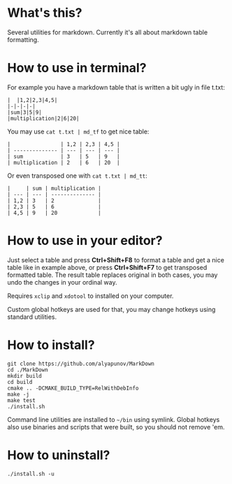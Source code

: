 # What's this?
Several utilities for markdown. Currently it's all about markdown table formatting.

# How to use in terminal?
For example you have a markdown table that is written a bit ugly in file t.txt:
```
|  |1,2|2,3|4,5|
|-|-|-|-|
|sum|3|5|9|
|multiplication|2|6|20|
```
You may use `cat t.txt | md_tf` to get nice table:
```
|                | 1,2 | 2,3 | 4,5 |
| -------------- | --- | --- | --- |
| sum            | 3   | 5   | 9   |
| multiplication | 2   | 6   | 20  |
```
Or even transposed one with `cat t.txt | md_tt`:
```
|     | sum | multiplication |
| --- | --- | -------------- |
| 1,2 | 3   | 2              |
| 2,3 | 5   | 6              |
| 4,5 | 9   | 20             |
```

# How to use in your editor?
Just select a table and press **Ctrl+Shift+F8** to format a table and get a nice table like in example above, or press **Ctrl+Shift+F7** to get transposed formatted table. The result table replaces original in both cases, you may undo the changes in your ordinal way.

Requires `xclip` and `xdotool` to installed on your computer.

Custom global hotkeys are used for that, you may change hotkeys using standard utilities.

# How to install?
```
git clone https://github.com/alyapunov/MarkDown
cd ./MarkDown
mkdir build
cd build
cmake .. -DCMAKE_BUILD_TYPE=RelWithDebInfo
make -j
make test
./install.sh
```
Command line utilities are installed to `~/bin` using symlink. Global hotkeys also use binaries and scripts that were built, so you should not remove 'em.

# How to uninstall?
```
./install.sh -u
```
